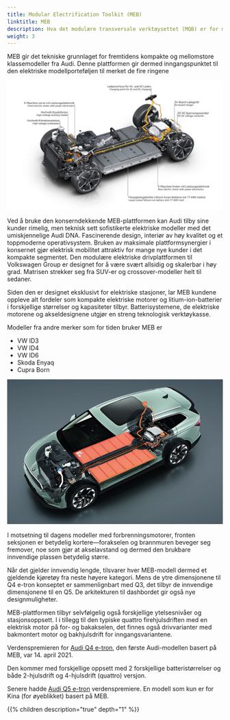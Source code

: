 ```yaml
---
title: Modular Electrification Toolkit (MEB)
linktitle: MEB
description: Hva det modulære transversale verktøysettet (MQB) er for modellutvalget med forbrenningsmotorer, vil det modulære elektrifiseringsverktøysettet (MEB) være for de helelektriske Audi-modellene. 
weight: 3
---
```


MEB gir det tekniske grunnlaget for fremtidens kompakte og mellomstore klassemodeller fra Audi.
Denne plattformen gir dermed inngangspunktet til den elektriske modellporteføljen til merket
de fire ringene

![Meb](meb1.jpg "Modular Electrification Toolkit (MEB) drivverk")

Ved å bruke den konserndekkende MEB-plattformen kan Audi tilby sine kunder rimelig, men teknisk sett
sofistikerte elektriske modeller med det umiskjennelige Audi DNA. Fascinerende design, interiør av høy kvalitet og et toppmoderne operativsystem. Bruken av maksimale plattformsynergier i konsernet gjør elektrisk mobilitet attraktiv for mange nye kunder i
det kompakte segmentet. Den modulære elektriske drivplattformen til Volkswagen Group er designet for å være svært allsidig og skalerbar i høy grad. Matrisen strekker seg fra SUV-er og crossover-modeller helt til sedaner.

Siden den er designet eksklusivt for elektriske stasjoner, lar MEB kundene oppleve alt
fordeler som kompakte elektriske motorer og litium-ion-batterier i forskjellige størrelser og kapasiteter tilbyr. Batterisystemene, de elektriske motorene og akseldesignene utgjør en streng teknologisk verktøykasse.

Modeller fra andre merker som for tiden bruker MEB er

- VW ID3
- VW ID4
- VW ID6
- Skoda Enyaq
- Cupra Born

![Skoda Enyaq](enyaq.jpg "Skoda Enyaq er bygget på MEB")

I motsetning til dagens modeller med forbrenningsmotorer, fronten
seksjonen er betydelig kortere—forakselen og brannmuren beveger seg fremover, noe som gjør at
akselavstand og dermed den brukbare innvendige plassen betydelig større.

Når det gjelder innvendig lengde, tilsvarer hver MEB-modell dermed et gjeldende kjøretøy fra neste høyere kategori. Mens de ytre dimensjonene til Q4 e-tron
konseptet er sammenlignbart med Q3, det tilbyr de innvendige dimensjonene til en Q5. De
arkitekturen til dashbordet gir også nye designmuligheter.

MEB-plattformen tilbyr selvfølgelig også forskjellige ytelsesnivåer og stasjonsoppsett. I
i tillegg til den typiske quattro firehjulsdriften med en elektrisk motor på for- og bakakselen,
det finnes også drivvarianter med bakmontert motor og bakhjulsdrift for inngangsvariantene.

Verdenspremieren for [Audi Q4 e-tron](../../../models/q4-e-tron), den første Audi-modellen basert på MEB, var 14. april 2021.

Den kommer med forskjellige oppsett med 2 forskjellige batteristørrelser og både 2-hjulsdrift og 4-hjulsdrift (quattro) versjon.

Senere hadde [Audi Q5 e-tron](../../../models/q5-e-tron) verdenspremiere. En modell som kun er for Kina (for øyeblikket) basert på MEB.

{{% children description="true" depth="1" %}}
